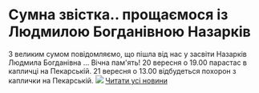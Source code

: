 
# Сумна звістка.. прощаємося із Людмилою Богданівною Назарків
З великим сумом повідомляємо, що пішла від нас у засвіти Назарків Людмила Богданівна ...
Вічна пам'ять!
20 вересня о 19.00 парастас в капличці на Пекарській.
21 вересня о 13.00 відбудеться похорон з каплички на Пекарській.
![](/images/сумна-звістка-прощаємося-із-людмилою-богданівною/людмила-богд.jpg)
[Читати усі новини](/news)
       